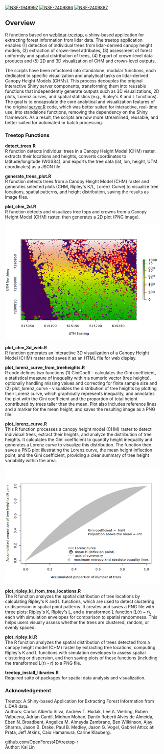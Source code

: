 [![NSF-1948997](https://img.shields.io/badge/NSF-2409885-blue.svg)](https://nsf.gov/awardsearch/showAward?AWD_ID=2409885) [![NSF-2409886](https://img.shields.io/badge/NSF-2409886-blue.svg)](https://nsf.gov/awardsearch/showAward?AWD_ID=2409886) [![NSF-2409887](https://img.shields.io/badge/NSF-2409887-blue.svg)](https://nsf.gov/awardsearch/showAward?AWD_ID=2409887)


## Overview
R functions based on [weblidar-treetop](https://github.com/carlos-alberto-silva/weblidar-treetop/), a shiny-based application for extracting forest information from lidar data. The treetop application enables (1) detection of individual trees from lidar-derived canopy height models, (2) extraction of crown-level attributes, (3) assessment of forest uniformity and spatial distribution of trees, (4) Export of crown-level data products and (5) 2D and 3D visualization of CHM and crown-level outputs.

The scripts have been refactored into standalone, modular functions, each dedicated to specific visualization and analytical tasks on lidar-derived Canopy Height Models (CHMs). This process decouples the original interactive Shiny server components, transforming them into reusable functions that independently generate outputs such as 3D visualizations, 2D plots, Lorenz curves, and spatial statistics (e.g., Ripley's K and L functions). The goal is to encapsulate the core analytical and visualization features of the original [server.R](https://github.com/carlos-alberto-silva/weblidar-treetop/blob/master/inst/app/server.r) code, which was better suited for interactive, real-time use, into standalone functions, removing the dependency on the Shiny framework. As a result, the scripts are now more streamlined, reusable, and better suited for automated or batch processing.

### Treetop Functions

**detect_trees.R**  
R function detects individual trees in a Canopy Height Model (CHM) raster, extracts their locations and heights, converts coordinates to latitude/longitude (WGS84), and exports the tree data (lat, lon, height, UTM coordinates) as a JSON file.

**generate_trees_plot.R**  
R function detects trees from a Canopy Height Model (CHM) raster and generates selected plots (CHM, Ripley's K/L, Lorenz Curve) to visualize tree locations, spatial patterns, and height distribution, saving the results as image files.

**plot_chm_2d.R**  
R function detects and visualizes tree tops and crowns from a Canopy Height Model (CHM) raster, then generates a 2D plot (PNG image).

![CHM 2D Plot](https://raw.githubusercontent.com/OpenForest4D/treetop-r/refs/heads/main/doc/images/chm_plot_2d.png)

**plot_chm_3d_web.R**  
R function generates an interactive 3D visualization of a Canopy Height Model (CHM) raster and saves it as an HTML file for web display.

**plot_lorenz_curve_from_treeheights.R**  
R code defines two functions (1) GiniCoeff - calculates the Gini coefficient, a statistical measure of inequality within a numeric vector (tree heights), optionally handling missing values and correcting for finite sample size and (2) plot_lorenz_curve - visualizes the distribution of tree heights by plotting their Lorenz curve, which graphically represents inequality, and annotates the plot with the Gini coefficient and the proportion of total height contributed by trees taller than the mean. Plot also includes reference lines and a marker for the mean height, and saves the resulting image as a PNG file.

**plot_lorenz_curve.R**  
This R function processes a canopy height model (CHM) raster to detect individual trees, extract their heights, and analyze the distribution of tree heights. It calculates the Gini coefficient to quantify height inequality and generates a Lorenz curve to visualize this distribution. The function then saves a PNG plot illustrating the Lorenz curve, the mean height inflection point, and the Gini coefficient, providing a clear summary of tree height variability within the area.

![Lorenz Curve](https://raw.githubusercontent.com/OpenForest4D/treetop-r/refs/heads/main/doc/images/lorenz_curve.png)

**plot_ripley_kl_from_tree_locations.R**  
The R function analyzes the spatial distribution of tree locations by calculating Ripley's K and L functions, which are used to detect clustering or dispersion in spatial point patterns. It creates and saves a PNG file with three plots: Ripley's K, Ripley's L, and a transformed L function ($L(r) - r$), each with simulation envelopes for comparison to spatial randomness. This helps users visually assess whether the trees are clustered, random, or evenly spaced.

**plot_ripley_kl.R**  
The R function analyzes the spatial distribution of trees detected from a canopy height model (CHM) raster by extracting tree locations, computing Ripley's K and L functions with simulation envelopes to assess spatial clustering or dispersion, and then saving plots of these functions (including the transformed L(r) - r) to a PNG file.

**treetop_install_libraries.R**  
Required suite of packages for spatial data analysis and visualization.

### Acknowledgement

Treetop: A Shiny-based Application for Extracting Forest Information from LiDAR data.  
Authors: Carlos Alberto Silva, Andrew T. Hudak, Lee A. Vierling, Ruben Valbuena, Adrian Cardil, Midhun Mohan, Danilo Roberti Alves de Almeida, Eben N. Broadbent, Angelica M. Almeyda Zambrano, Ben Wilkinson, Ajay Sharma, Jason B. Drake, Paul B. Medley, Jason G. Vogel, Gabriel Atticciati Prata, Jeff Atkins, Caio Hamamura, Carine Klauberg.

github.com/OpenForest4D/treetop-r  
Author: Kai Lin